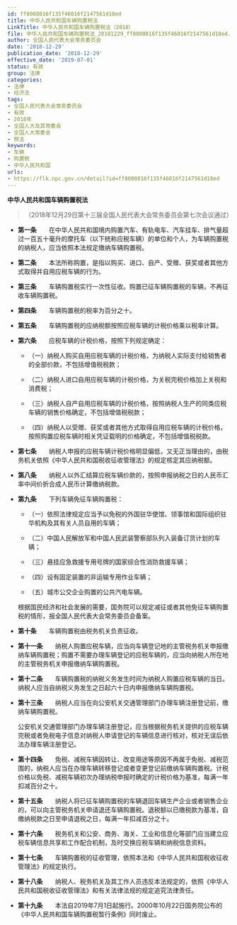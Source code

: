 ```yaml
---
id: ff8080816f135f46016f2147561d18ed
title: 中华人民共和国车辆购置税法
LinkTitle: 中华人民共和国车辆购置税法（2018）
file: 中华人民共和国车辆购置税法_20181229_ff8080816f135f46016f2147561d18ed.docx
author: 全国人民代表大会常务委员会
date: '2018-12-29'
publication_date: '2018-12-29'
effective_date: '2019-07-01'
status: 有效
group: 法律
categories:
- 法律
- 经济法
tags:
- 全国人民代表大会常务委员会
- 有效
- 2018年
- 全国人大及其常委会
- 全国人大常委会
- 税法
keywords:
- 车辆
- 购置税
- 中华人民共和国
urls:
- https://flk.npc.gov.cn/detail?id=ff8080816f135f46016f2147561d18ed
---
```


**中华人民共和国车辆购置税法**

> （2018年12月29日第十三届全国人民代表大会常务委员会第七次会议通过）

- **第一条**　　在中华人民共和国境内购置汽车、有轨电车、汽车挂车、排气量超过一百五十毫升的摩托车（以下统称应税车辆）的单位和个人，为车辆购置税的纳税人，应当依照本法规定缴纳车辆购置税。

- **第二条**　　本法所称购置，是指以购买、进口、自产、受赠、获奖或者其他方式取得并自用应税车辆的行为。

- **第三条**　　车辆购置税实行一次性征收。购置已征车辆购置税的车辆，不再征收车辆购置税。

- **第四条**　　车辆购置税的税率为百分之十。

- **第五条**　　车辆购置税的应纳税额按照应税车辆的计税价格乘以税率计算。

- **第六条**　　应税车辆的计税价格，按照下列规定确定：

  - （一）纳税人购买自用应税车辆的计税价格，为纳税人实际支付给销售者的全部价款，不包括增值税税款；

  - （二）纳税人进口自用应税车辆的计税价格，为关税完税价格加上关税和消费税；

  - （三）纳税人自产自用应税车辆的计税价格，按照纳税人生产的同类应税车辆的销售价格确定，不包括增值税税款；

  - （四）纳税人以受赠、获奖或者其他方式取得自用应税车辆的计税价格，按照购置应税车辆时相关凭证载明的价格确定，不包括增值税税款。

- **第七条**　　纳税人申报的应税车辆计税价格明显偏低，又无正当理由的，由税务机关依照《中华人民共和国税收征收管理法》的规定核定其应纳税额。

- **第八条**　　纳税人以外汇结算应税车辆价款的，按照申报纳税之日的人民币汇率中间价折合成人民币计算缴纳税款。

- **第九条**　　下列车辆免征车辆购置税：

  - （一）依照法律规定应当予以免税的外国驻华使馆、领事馆和国际组织驻华机构及其有关人员自用的车辆；

  - （二）中国人民解放军和中国人民武装警察部队列入装备订货计划的车辆；

  - （三）悬挂应急救援专用号牌的国家综合性消防救援车辆；

  - （四）设有固定装置的非运输专用作业车辆；

  - （五）城市公交企业购置的公共汽电车辆。

  根据国民经济和社会发展的需要，国务院可以规定减征或者其他免征车辆购置税的情形，报全国人民代表大会常务委员会备案。

- **第十条**　　车辆购置税由税务机关负责征收。

- **第十一条**　　纳税人购置应税车辆，应当向车辆登记地的主管税务机关申报缴纳车辆购置税；购置不需要办理车辆登记的应税车辆的，应当向纳税人所在地的主管税务机关申报缴纳车辆购置税。

- **第十二条**　　车辆购置税的纳税义务发生时间为纳税人购置应税车辆的当日。纳税人应当自纳税义务发生之日起六十日内申报缴纳车辆购置税。

- **第十三条**　　纳税人应当在向公安机关交通管理部门办理车辆注册登记前，缴纳车辆购置税。

  公安机关交通管理部门办理车辆注册登记，应当根据税务机关提供的应税车辆完税或者免税电子信息对纳税人申请登记的车辆信息进行核对，核对无误后依法办理车辆注册登记。

- **第十四条**　　免税、减税车辆因转让、改变用途等原因不再属于免税、减税范围的，纳税人应当在办理车辆转移登记或者变更登记前缴纳车辆购置税。计税价格以免税、减税车辆初次办理纳税申报时确定的计税价格为基准，每满一年扣减百分之十。

- **第十五条**　　纳税人将已征车辆购置税的车辆退回车辆生产企业或者销售企业的，可以向主管税务机关申请退还车辆购置税。退税额以已缴税款为基准，自缴纳税款之日至申请退税之日，每满一年扣减百分之十。

- **第十六条**　　税务机关和公安、商务、海关、工业和信息化等部门应当建立应税车辆信息共享和工作配合机制，及时交换应税车辆和纳税信息资料。

- **第十七条**　　车辆购置税的征收管理，依照本法和《中华人民共和国税收征收管理法》的规定执行。

- **第十八条**　　纳税人、税务机关及其工作人员违反本法规定的，依照《中华人民共和国税收征收管理法》和有关法律法规的规定追究法律责任。

- **第十九条**　　本法自2019年7月1日起施行。2000年10月22日国务院公布的《中华人民共和国车辆购置税暂行条例》同时废止。
